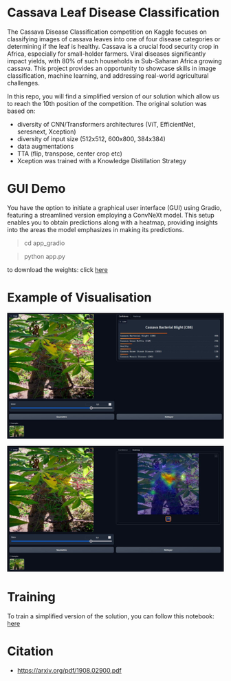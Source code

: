 # Cassava Leaf Disease Classification

The Cassava Disease Classification competition on Kaggle focuses on classifying images of cassava leaves into one of four disease categories or determining if the leaf is healthy. Cassava is a crucial food security crop in Africa, especially for small-holder farmers. Viral diseases significantly impact yields, with 80% of such households in Sub-Saharan Africa growing cassava. This project provides an opportunity to showcase skills in image classification, machine learning, and addressing real-world agricultural challenges.

In this repo, you will find a simplified version of our solution which allow us to reach the 10th position of the competition. The original solution was based on:
- diversity of CNN/Transformers architectures (ViT, EfficientNet, seresnext, Xception)
- diversity of input size (512x512, 600x800, 384x384)
- data augmentations
- TTA (flip, transpose, center crop etc)
- Xception was trained with a Knowledge Distillation Strategy


# GUI Demo 

You have the option to initiate a graphical user interface (GUI) using Gradio, featuring a streamlined version employing a ConvNeXt model. This setup enables you to obtain predictions along with a heatmap, providing insights into the areas the model emphasizes in making its predictions.

> cd app_gradio

> python app.py

to download the weights: click [here](https://drive.google.com/file/d/1gIMidWgLr2cPzwsQMSxRXqYO3xC3q6-S/view?usp=drive_link)

# Example of Visualisation 

![image_proba](gradio_app/output/1000015157_proba.JPG)

![image_heatmap](gradio_app/output/1000015157_heatmap.JPG)

# Training 

To train a simplified version of the solution, you can follow this notebook: [here](training/Convnext_Tensorflow_Leaf_Disease_detection,_Cassava.ipynb)



# Citation 

- https://arxiv.org/pdf/1908.02900.pdf